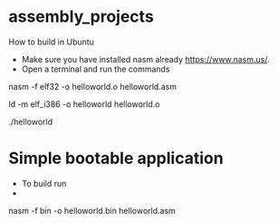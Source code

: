 # assembly_projects
How to build in Ubuntu 
- Make sure you have installed nasm already https://www.nasm.us/.
- Open a terminal and run the commands
 
nasm -f elf32 -o helloworld.o helloworld.asm 


ld -m elf_i386 -o helloworld helloworld.o 

./helloworld




# Simple bootable application

- To build run 
- 
nasm -f bin -o helloworld.bin helloworld.asm




